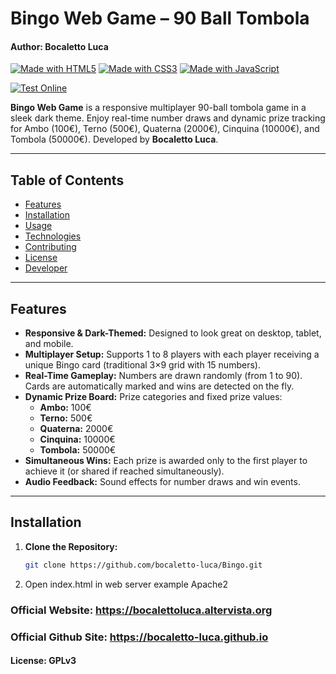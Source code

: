 # Bingo Web Game – 90 Ball Tombola
#### Author: Bocaletto Luca

[![Made with HTML5](https://img.shields.io/badge/Made%20with-HTML5-E34F26?logo=html5&logoColor=white)](https://www.w3.org/html/)
[![Made with CSS3](https://img.shields.io/badge/Made%20with-CSS3-1572B6?logo=css3&logoColor=white)](https://www.w3.org/Style/CSS/)
[![Made with JavaScript](https://img.shields.io/badge/Made%20with-JavaScript-F7DF1E?logo=javascript&logoColor=black)](https://developer.mozilla.org/en-US/docs/Web/JavaScript)

[![Test Online](https://img.shields.io/badge/Test%20Online-Click%20Here-brightgreen?style=for-the-badge)](https://bocaletto-luca.github.io/Bingo/)

**Bingo Web Game** is a responsive multiplayer 90-ball tombola game in a sleek dark theme. Enjoy real-time number draws and dynamic prize tracking for Ambo (100€), Terno (500€), Quaterna (2000€), Cinquina (10000€), and Tombola (50000€). Developed by **Bocaletto Luca**.

---

## Table of Contents

- [Features](#features)
- [Installation](#installation)
- [Usage](#usage)
- [Technologies](#technologies)
- [Contributing](#contributing)
- [License](#license)
- [Developer](#developer)

---

## Features

- **Responsive & Dark-Themed:** Designed to look great on desktop, tablet, and mobile.
- **Multiplayer Setup:** Supports 1 to 8 players with each player receiving a unique Bingo card (traditional 3×9 grid with 15 numbers).
- **Real-Time Gameplay:** Numbers are drawn randomly (from 1 to 90). Cards are automatically marked and wins are detected on the fly.
- **Dynamic Prize Board:** Prize categories and fixed prize values:
  - **Ambo:** 100€
  - **Terno:** 500€
  - **Quaterna:** 2000€
  - **Cinquina:** 10000€
  - **Tombola:** 50000€
- **Simultaneous Wins:** Each prize is awarded only to the first player to achieve it (or shared if reached simultaneously).
- **Audio Feedback:** Sound effects for number draws and win events.

---

## Installation

1. **Clone the Repository:**

   ```bash
   git clone https://github.com/bocaletto-luca/Bingo.git

2. Open index.html in web server example Apache2

### Official Website: https://bocalettoluca.altervista.org
### Official Github Site: https://bocaletto-luca.github.io

#### License: GPLv3
